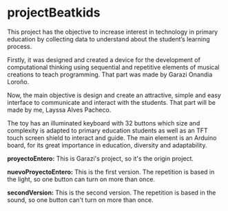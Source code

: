 # projectBeatkids
This project has the objective to increase interest in technology in primary education by collecting data to understand about the student’s learning process.

Firstly, it was designed and created a device for the development of computational thinking using sequential and repetitive elements of musical creations to teach programming. That part was made by Garazi Onandia Loroño.

Now, the main objective is design and create an attractive, simple and easy interface to communicate and interact with the students. That part will be made by me, Layssa Alves Pacheco.

The toy has an illuminated keyboard with 32 buttons which size and complexity is adapted to primary education students as well as an TFT touch screen shield to interact and guide. The main element is an Arduino board, for its great importance in education, diversity and adaptability.

**proyectoEntero:** This is Garazi's project, so it's the origin project.

**nuevoProyectoEntero:** This is the first version. The repetition is based in the light, so one button can turn on more than once.

**secondVersion:** This is the second version. The repetition is based in the sound, so one button can't turn on more than once.
